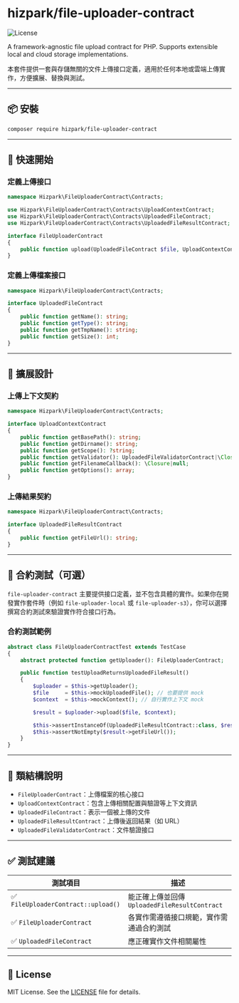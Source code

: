 # hizpark/file-uploader-contract

![License](https://img.shields.io/github/license/hizpark/file-uploader-contract)

A framework-agnostic file upload contract for PHP. Supports extensible local and cloud storage implementations.

本套件提供一套與存儲無關的文件上傳接口定義，適用於任何本地或雲端上傳實作，方便擴展、替換與測試。

---

## 📦 安裝

```bash
composer require hizpark/file-uploader-contract
```

---

## 🚀 快速開始

### 定義上傳接口

```php
namespace Hizpark\FileUploaderContract\Contracts;

use Hizpark\FileUploaderContract\Contracts\UploadContextContract;
use Hizpark\FileUploaderContract\Contracts\UploadedFileContract;
use Hizpark\FileUploaderContract\Contracts\UploadedFileResultContract;

interface FileUploaderContract
{
    public function upload(UploadedFileContract $file, UploadContextContract $context): UploadedFileResultContract;
}
```

### 定義上傳檔案接口

```php
namespace Hizpark\FileUploaderContract\Contracts;

interface UploadedFileContract
{
    public function getName(): string;
    public function getType(): string;
    public function getTmpName(): string;
    public function getSize(): int;
}
```

---

## 🧠 擴展設計

### 上傳上下文契約

```php
namespace Hizpark\FileUploaderContract\Contracts;

interface UploadContextContract
{
    public function getBasePath(): string;
    public function getDirname(): string;
    public function getScope(): ?string;
    public function getValidator(): UploadedFileValidatorContract|\Closure|null;
    public function getFilenameCallback(): \Closure|null;
    public function getOptions(): array;
}
```

### 上傳結果契約

```php
namespace Hizpark\FileUploaderContract\Contracts;

interface UploadedFileResultContract
{
    public function getFileUrl(): string;
}
```

---

## 🧪 合約測試（可選）

`file-uploader-contract` 主要提供接口定義，並不包含具體的實作。如果你在開發實作套件時（例如 `file-uploader-local` 或 `file-uploader-s3`），你可以選擇撰寫合約測試來驗證實作符合接口行為。

### 合約測試範例

```php
abstract class FileUploaderContractTest extends TestCase
{
    abstract protected function getUploader(): FileUploaderContract;

    public function testUploadReturnsUploadedFileResult()
    {
        $uploader = $this->getUploader();
        $file     = $this->mockUploadedFile(); // 也要提供 mock
        $context  = $this->mockContext(); // 自行實作上下文 mock

        $result = $uploader->upload($file, $context);

        $this->assertInstanceOf(UploadedFileResultContract::class, $result);
        $this->assertNotEmpty($result->getFileUrl());
    }
}
```

---

## 📂 類結構說明

- `FileUploaderContract`：上傳檔案的核心接口
- `UploadContextContract`：包含上傳相關配置與驗證等上下文資訊
- `UploadedFileContract`：表示一個被上傳的文件
- `UploadedFileResultContract`：上傳後返回結果（如 URL）
- `UploadedFileValidatorContract`：文件驗證接口

---

## ✅ 測試建議

| 測試項目                        | 描述                                      |
|----------------------------------|-------------------------------------------|
| ✅ `FileUploaderContract::upload()` | 能正確上傳並回傳 `UploadedFileResultContract`     |
| ✅ `FileUploaderContract`           | 各實作需遵循接口規範，實作需通過合約測試 |
| ✅ `UploadedFileContract`          | 應正確實作文件相關屬性                   |

---

## 📜 License

MIT License. See the [LICENSE](LICENSE) file for details.
